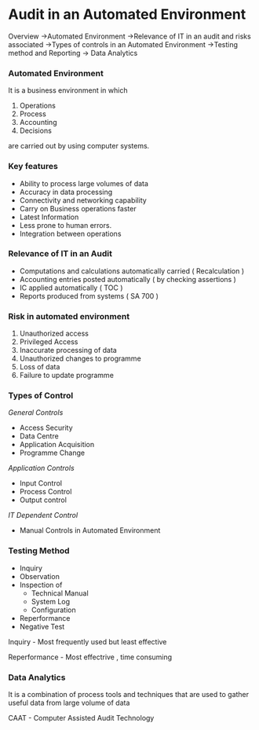 # Audit in an Automated Environment

Overview 
→Automated Environment
→Relevance of IT in an audit and risks associated
→Types of controls in an Automated Environment 
→Testing method and Reporting
→ Data Analytics 

### Automated Environment

It is a business environment in which 

1. Operations
2. Process
3. Accounting
4. Decisions

are carried out by using computer systems.

### Key features

- Ability to process large volumes of data
- Accuracy in data processing
- Connectivity and networking capability
- Carry on Business operations faster
- Latest Information
- Less prone to human errors.
- Integration between operations

### Relevance of IT in an Audit

- Computations and calculations automatically carried ( Recalculation )
- Accounting entries posted automatically ( by checking assertions )
- IC applied automatically ( TOC )
- Reports produced from systems ( SA 700 )

### Risk in automated environment

1. Unauthorized access
2. Privileged Access
3. Inaccurate processing of data
4. Unauthorized changes to programme
5. Loss of data 
6. Failure to update programme

### Types of Control

*General Controls*

- Access Security
- Data Centre
- Application Acquisition
- Programme Change

*Application Controls*

- Input Control
- Process Control
- Output control

*IT Dependent Control*

- Manual Controls in Automated Environment

### Testing Method

- Inquiry
- Observation
- Inspection of
    - Technical Manual
    - System Log
    - Configuration
- Reperformance
- Negative Test

Inquiry - Most frequently used but least effective

Reperformance - Most effectrive , time consuming

### Data Analytics

It is a combination of process tools and techniques that are used to gather useful data from large volume of data

CAAT - Computer Assisted Audit Technology